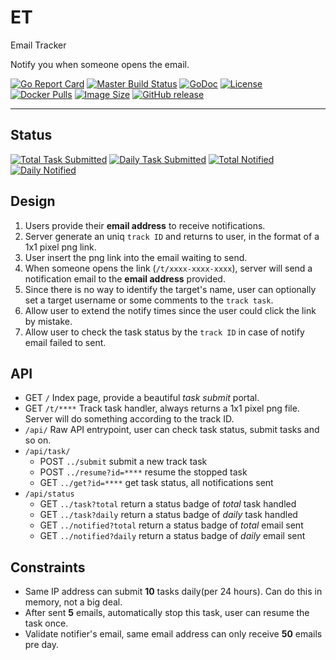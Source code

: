 # ET

Email Tracker

Notify you when someone opens the email.

<!--
    I wrote this project just want to know whether someone had
    opened my email, waiting too long... She's getting married...
    :(
-->

[![Go Report Card](https://goreportcard.com/badge/github.com/wrfly/et)](https://goreportcard.com/report/github.com/wrfly/et)
[![Master Build Status](https://travis-ci.org/wrfly/et.svg?branch=master)](https://travis-ci.org/wrfly/et)
[![GoDoc](https://godoc.org/github.com/wrfly/et?status.svg)](https://godoc.org/github.com/wrfly/et)
[![License](https://img.shields.io/github/license/wrfly/et.svg)](https://github.com/wrfly/et/blob/master/LICENSE)
[![Docker Pulls](https://img.shields.io/docker/pulls/wrfly/et.svg)](https://hub.docker.com/r/wrfly/et)
[![Image Size](https://img.shields.io/microbadger/image-size/wrfly/et.svg)](https://hub.docker.com/r/wrfly/et)
[![GitHub release](https://img.shields.io/github/release/wrfly/et.svg)](https://github.com/wrfly/et/releases)

---

## Status

[![Total Task Submitted](https://track.kfd.me/api/status/task.svg?total)](https://track.kfd.me/api/status/task.svg?total)
[![Daily Task Submitted](https://track.kfd.me/api/status/task.svg?daily)](https://track.kfd.me/api/status/task.svg?daily)
[![Total Notified](https://track.kfd.me/api/status/notified.svg?total)](https://track.kfd.me/api/status/notified.svg?total)
[![Daily Notified](https://track.kfd.me/api/status/notified.svg?daily)](https://track.kfd.me/api/status/notified.svg?daily)

## Design

1. Users provide their **email address** to receive notifications.
2. Server generate an uniq `track ID` and returns to user,
    in the format of a 1x1 pixel png link.
3. User insert the png link into the email waiting to send.
4. When someone opens the link (`/t/xxxx-xxxx-xxxx`), server will send
    a notification email to the **email address** provided.
5. Since there is no way to identify the target's name, user can optionally
    set a target username or some comments to the `track task`.
6. Allow user to extend the notify times since the user could click
    the link by mistake.
7. Allow user to check the task status by the `track ID` in case
    of notify email failed to sent.

## API

- GET `/` Index page, provide a beautiful *task submit* portal.
- GET `/t/****` Track task handler, always returns a 1x1 pixel png file.
    Server will do something according to the track ID.
- `/api/` Raw API entrypoint, user can check task status, submit tasks
    and so on.
- `/api/task/`
  - POST `../submit` submit a new track task
  - POST `../resume?id=****` resume the stopped task
  - GET `../get?id=****` get task status, all notifications sent
- `/api/status`
  - GET `../task?total` return a status badge of *total* task handled
  - GET `../task?daily` return a status badge of *daily* task handled
  - GET `../notified?total` return a status badge of *total* email sent
  - GET `../notified?daily` return a status badge of *daily* email sent

## Constraints

- Same IP address can submit **10** tasks daily(per 24 hours).
    Can do this in memory, not a big deal.
- After sent **5** emails, automatically stop this task,
    user can resume the task once.
- Validate notifier's email, same email address can
    only receive **50** emails pre day.